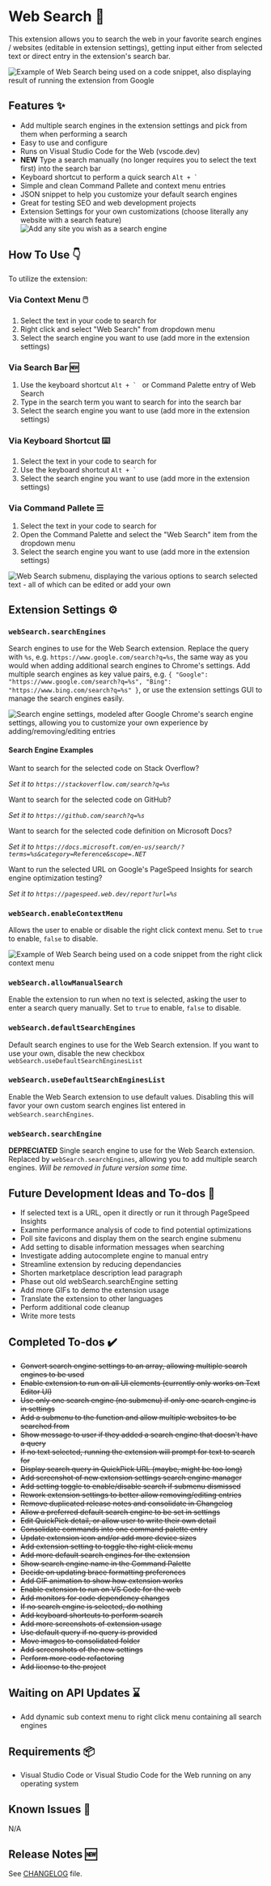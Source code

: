 # Web Search 🔎

This extension allows you to search the web in your favorite search engines / websites (editable in extension settings), getting input either from selected text or direct entry in the extension's search bar.

![Example of Web Search being used on a code snippet, also displaying result of running the extension from Google](images/web-search.png)

## Features ✨

- Add multiple search engines in the extension settings and pick from them when performing a search
- Easy to use and configure
- Runs on Visual Studio Code for the Web (vscode.dev)
- **NEW** Type a search manually (no longer requires you to select the text first) into the search bar
- Keyboard shortcut to perform a quick search ```Alt + ` ```
- Simple and clean Command Pallete and context menu entries
- JSON snippet to help you customize your default search engines
- Great for testing SEO and web development projects
- Extension Settings for your own customizations (choose literally any website with a search feature)
![Add any site you wish as a search engine](images/web-search-add-any-site.gif)

## How To Use 👇

To utilize the extension:

### Via Context Menu 🖱️

1. Select the text in your code to search for
2. Right click and select "Web Search" from dropdown menu
3. Select the search engine you want to use (add more in the extension settings)

### Via Search Bar 🆕

1. Use the keyboard shortcut ```Alt + ` ``` or Command Palette entry of Web Search
2. Type in the search term you want to search for into the search bar
3. Select the search engine you want to use (add more in the extension settings)

### Via Keyboard Shortcut ⌨️

1. Select the text in your code to search for
2. Use the keyboard shortcut ```Alt + ` ```
3. Select the search engine you want to use (add more in the extension settings)

### Via Command Pallete ☰

1. Select the text in your code to search for
2. Open the Command Palette and select the "Web Search" item from the dropdown menu
3. Select the search engine you want to use (add more in the extension settings)

![Web Search submenu, displaying the various options to search selected text - all of which can be edited or add your own](images/web-search-submenu.png)

## Extension Settings ⚙️

### `webSearch.searchEngines`

Search engines to use for the Web Search extension. Replace the query with `%s`, e.g. `https://www.google.com/search?q=%s`, the same way as you would when adding additional search engines to Chrome's settings. Add multiple search engines as key value pairs, e.g. `{ "Google": "https://www.google.com/search?q=%s", "Bing": "https://www.bing.com/search?q=%s" }`, or use the extension settings GUI to manage the search engines easily.

![Search engine settings, modeled after Google Chrome's search engine settings, allowing you to customize your own experience by adding/removing/editing entries](images/web-search-engine-setting.png)

#### Search Engine Examples

Want to search for the selected code on Stack Overflow?

*Set it to `https://stackoverflow.com/search?q=%s`*

Want to search for the selected code on GitHub?

*Set it to `https://github.com/search?q=%s`*

Want to search for the selected code definition on Microsoft Docs?

*Set it to `https://docs.microsoft.com/en-us/search/?terms=%s&category=Reference&scope=.NET`*

Want to run the selected URL on Google's PageSpeed Insights for search engine optimization testing?

*Set it to `https://pagespeed.web.dev/report?url=%s`*

### `webSearch.enableContextMenu`

Allows the user to enable or disable the right click context menu. Set to `true` to enable, `false` to disable.

![Example of Web Search being used on a code snippet from the right click context menu](images/web-search-context-menu.png)

### `webSearch.allowManualSearch`

Enable the extension to run when no text is selected, asking the user to enter a search query manually. Set to `true` to enable, `false` to disable.

### `webSearch.defaultSearchEngines`

Default search engines to use for the Web Search extension. If you want to use your own, disable the new checkbox `webSearch.useDefaultSearchEnginesList`

### `webSearch.useDefaultSearchEnginesList`

Enable the Web Search extension to use default values. Disabling this will favor your own custom search engines list entered in `webSearch.searchEngines`.

### `webSearch.searchEngine`

**DEPRECIATED** Single search engine to use for the Web Search extension.
Replaced by `webSearch.searchEngines`, allowing you to add multiple search engines.
*Will be removed in future version some time.*

## Future Development Ideas and To-dos 📝

- If selected text is a URL, open it directly or run it through PageSpeed Insights
- Examine performance analysis of code to find potential optimizations
- Poll site favicons and display them on the search engine submenu
- Add setting to disable information messages when searching
- Investigate adding autocomplete engine to manual entry
- Streamline extension by reducing dependancies
- Shorten marketplace description lead paragraph
- Phase out old webSearch.searchEngine setting
- Add more GIFs to demo the extension usage
- Translate the extension to other languages
- Perform additional code cleanup
- Write more tests

## Completed To-dos ✔️

- ~~Convert search engine settings to an array, allowing multiple search engines to be used~~
- ~~Enable extension to run on all UI elements (currently only works on Text Editor UI)~~
- ~~Use only one search engine (no submenu) if only one search engine is in settings~~
- ~~Add a submenu to the function and allow multiple websites to be searched from~~
- ~~Show message to user if they added a search engine that doesn't have a query~~
- ~~If no text selected, running the extension will prompt for text to search for~~
- ~~Display search query in QuickPick URL (maybe, might be too long)~~
- ~~Add screenshot of new extension settings search engine manager~~
- ~~Add setting toggle to enable/disable search if submenu dismissed~~
- ~~Rework extension settings to better allow removing/editing entries~~
- ~~Remove duplicated release notes and consolidate in Changelog~~
- ~~Allow a preferred default search engine to be set in settings~~
- ~~Edit QuickPick detail, or allow user to write their own detail~~
- ~~Consolidate commands into one command palette entry~~
- ~~Update extension icon and/or add more device sizes~~
- ~~Add extension setting to toggle the right click menu~~
- ~~Add more default search engines for the extension~~
- ~~Show search engine name in the Command Palette~~
- ~~Decide on updating brace formatting preferences~~
- ~~Add GIF animation to show how extension works~~
- ~~Enable extension to run on VS Code for the web~~
- ~~Add monitors for code dependency changes~~
- ~~If no search engine is selected, do nothing~~
- ~~Add keyboard shortcuts to perform search~~
- ~~Add more screenshots of extension usage~~
- ~~Use default query if no query is provided~~
- ~~Move images to consolidated folder~~
- ~~Add screenshots of the new settings~~
- ~~Perform more code refactoring~~
- ~~Add license to the project~~

## Waiting on API Updates ⌛

- Add dynamic sub context menu to right click menu containing all search engines

## Requirements 📦

- Visual Studio Code or Visual Studio Code for the Web running on any operating system

## Known Issues 🐛

N/A

## Release Notes 🆕

See [CHANGELOG](https://github.com/BenRogersWPG/WebSearch/blob/master/CHANGELOG.md) file.